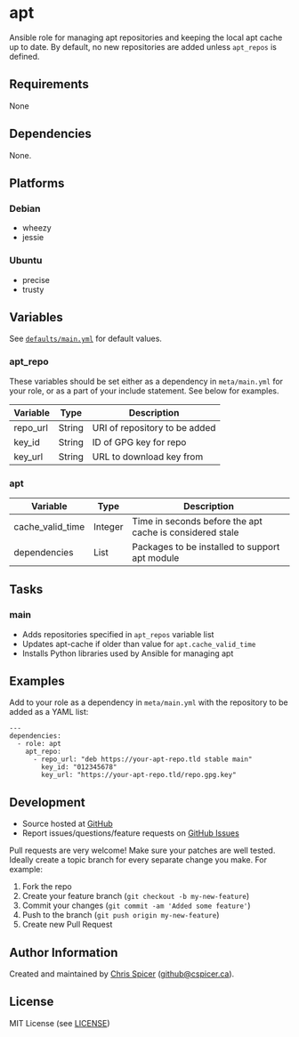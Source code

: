 # apt

Ansible role for managing apt repositories and keeping the local apt cache up to date. By default, no new repositories are added unless `apt_repos` is defined.

## Requirements

None

## Dependencies

None.

## Platforms

### Debian

* wheezy
* jessie

### Ubuntu

* precise
* trusty

## Variables

See [`defaults/main.yml`](defaults/main.yml) for default values.

### apt_repo

These variables should be set either as a dependency in `meta/main.yml` for your role, or as a part of your include statement. See below for examples.

Variable        | Type        | Description
--------        | ----        | -----------
repo_url        | String      | URI of repository to be added
key_id          | String      | ID of GPG key for repo
key_url         | String      | URL to download key from

### apt

Variable                | Type      | Description
--------                | ----      | -----------
cache_valid_time        | Integer   | Time in seconds before the apt cache is considered stale
dependencies            | List      | Packages to be installed to support apt module

## Tasks

### main

- Adds repositories specified in `apt_repos` variable list
- Updates apt-cache if older than value for `apt.cache_valid_time`
- Installs Python libraries used by Ansible for managing apt

## Examples

Add to your role as a dependency in `meta/main.yml` with the repository to be added as a YAML list:

    ---
    dependencies:
      - role: apt
        apt_repo:
          - repo_url: "deb https://your-apt-repo.tld stable main"
            key_id: "012345678"
            key_url: "https://your-apt-repo.tld/repo.gpg.key"

## Development

* Source hosted at [GitHub][repo]
* Report issues/questions/feature requests on [GitHub Issues](issues)

Pull requests are very welcome! Make sure your patches are well tested.
Ideally create a topic branch for every separate change you make. For
example:

1. Fork the repo
2. Create your feature branch (`git checkout -b my-new-feature`)
3. Commit your changes (`git commit -am 'Added some feature'`)
4. Push to the branch (`git push origin my-new-feature`)
5. Create new Pull Request

## Author Information

Created and maintained by [Chris Spicer][cspicer] (<github@cspicer.ca>).

## License

MIT License (see [LICENSE][license])

[cspicer]: https://github.com/cspicer
[repo]: https://github.com/cspicer/ansible-apt
[issues]: https://github.com/cspicer/ansible-aptissues
[license]: https://github.com/cspicer/ansible-apt/blob/master/LICENSE
